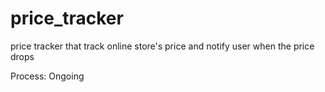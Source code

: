 # price_tracker
price tracker that track online store's price and notify user when the price drops

Process: Ongoing
